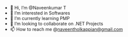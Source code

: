 - 👋 Hi, I’m @Naveenkumar T
- 👀 I’m interested in  Softwares 
- 🌱 I’m currently learning PMP 
- 💞️ I’m looking to collaborate on .NET Projects
- 📫 How to reach me @naveentholkappian@gmail.com

<!---
Naveenkumar140/Naveenkumar140 is a ✨ special ✨ repository because its `README.md` (this file) appears on your GitHub profile.
You can click the Preview link to take a look at your changes.
--->
